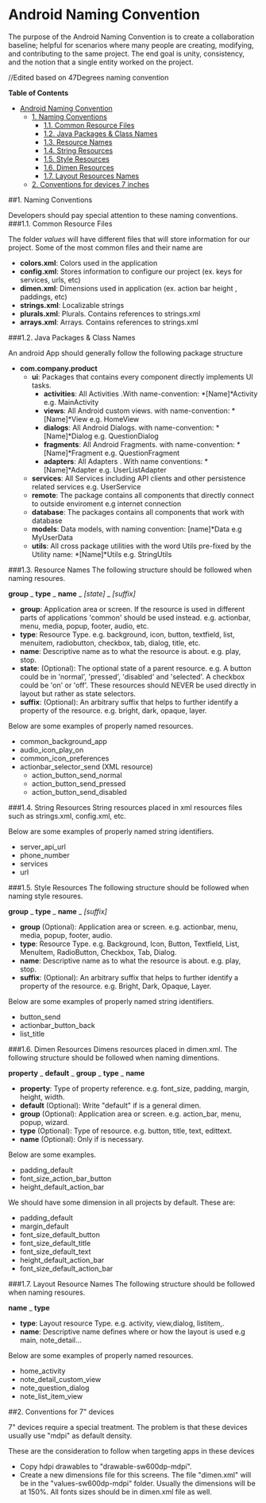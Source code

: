 # Android Naming Convention

The purpose of the Android Naming Convention is to create a collaboration baseline; helpful for scenarios where many people are creating, modifying, and contributing to the same project. The end goal is unity, consistency, and the notion that a single entity worked on the project.

//Edited based on 47Degrees naming convention


**Table of Contents**  

- [Android Naming Convention](#android-coding-standards)
	- [1. Naming Conventions](#1-naming-conventions)
		- [1.1. Common Resource Files](#11-common-resource-files)
		- [1.2. Java Packages & Class Names](#12-java-packages--class-names)
		- [1.3. Resource Names](#13-resource-names)
		- [1.4. String Resources](#14-string-resources)
		- [1.5. Style Resources](#15-style-resources)
 		- [1.6. Dimen Resources](#16-dimen-resources)
 		- [1.7. Layout Resources Names](#17-layout-resource-names)
	- [2. Conventions for devices 7 inches](#2-conventions-for-devices-7-inches)

##<a id="1-naming-conventions">1. Naming Conventions</a>

Developers should pay special attention to these naming conventions. 
###<a id="11-common-resource-files">1.1. Common Resource Files</a>


The folder *values* will have different files that will store information for our project. 
Some of the most common files and their name are

* **colors.xml**: Colors used in the application
* **config.xml**: Stores information to configure our project (ex. keys for services, urls, etc)
* **dimen.xml**: Dimensions used in application (ex. action bar height , paddings, etc)
* **strings.xml**: Localizable strings
* **plurals.xml**: Plurals. Contains references to strings.xml
* **arrays.xml**: Arrays. Contains references to strings.xml 

###<a id="12-java-packages--class-names">1.2. Java Packages & Class Names</a>

An android App should generally follow the following package structure

* **com.company.product**
	- **ui**: Packages that contains every component directly implements UI tasks.
        - **activities**: All Activities .With name-convention: *[Name]*Activity e.g. MainActivity
        - **views**: All Android custom views. with name-convention: *[Name]*View e.g. HomeView
        - **dialogs**: All Android Dialogs. with name-convention: *[Name]*Dialog e.g. QuestionDialog
        - **fragments**: All Android Fragments. with name-convention: *[Name]*Fragment e.g. QuestionFragment
	    - **adapters**: All Adapters . With name conventions: *[Name]*Adapter e.g. UserListAdapter
	- **services**: All Services including API clients and other persistence related services e.g. UserService
	- **remote**: The package contains all components that directly connect to outside enviroment e.g internet connection
	- **database**: The packages contains all components that work with database
	- **models**: Data models, with naming convention: [name]*Data e.g MyUserData
	- **utils**: All cross package utilities with the word Utils pre-fixed by the Utility name: *[Name]*Utils e.g. StringUtils

###<a id="13-resource-names">1.3. Resource Names</a>
The following structure should be followed when naming resoures.

**group** _ **type** _ **name** _ *[state]* _ *[suffix]*

* **group**: Application area or screen. If the resource is used in different parts of applications 'common' should be used instead. e.g. actionbar, menu, media, popup, footer, audio, etc.
* **type**: Resource Type. e.g. background, icon, button, textfield, list, menuitem, radiobutton, checkbox, tab, dialog, title, etc.
* **name**: Descriptive name as to what the resource is about. e.g. play, stop. 
* **state**: (Optional): The optional state of a parent resource. e.g. A button could be in 'normal', 'pressed', 'disabled' and 'selected'. A checkbox could be 'on' or 'off'. These resources should NEVER be used directly in layout but rather as state selectors.
* **suffix**: (Optional): An arbitrary suffix that helps to further identify a property of the resource. e.g. bright, dark, opaque, layer.

Below are some examples of properly named resources.

* common_background_app
* audio_icon_play_on
* common_icon_preferences
* actionbar_selector_send (XML resource)
	- action_button_send_normal
	- action_button_send_pressed
	- action_button_send_disabled


###<a id="14-string-resources">1.4. String Resources</a>
String resources placed in xml resources files such as strings.xml, config.xml, etc. 

Below are some examples of properly named string identifiers.

* server_api_url
* phone_number
* services
* url

###<a id="15-style-resources">1.5. Style Resources</a>
The following structure should be followed when naming style resoures.

**group** _ **type** _ **name** _ *[suffix]*

* **group** (Optional): Application area or screen. e.g. actionbar, menu, media, popup, footer, audio.
* **type**: Resource Type. e.g. Background, Icon, Button, Textfield, List, MenuItem, RadioButton, Checkbox, Tab, Dialog.
* **name**: Descriptive name as to what the resource is about. e.g. play, stop.
* **suffix**: (Optional): An arbitrary suffix that helps to further identify a property of the resource. e.g. Bright, Dark, Opaque, Layer.

Below are some examples of properly named string identifiers.

* button_send
* actionbar_button_back
* list_title

###<a id="16-dimen-resources">1.6. Dimen Resources</a>
Dimens resources placed in dimen.xml. The following structure should be followed when naming dimentions.

**property** _ **default** _ **group** _ **type** _ **name**

* **property**: Type of property reference. e.g. font_size, padding, margin, height, width.
* **default** (Optional): Write "default" if is a general dimen.
* **group** (Optional): Application area or screen. e.g. action_bar, menu, popup, wizard.
* **type** (Optional): Type of resource. e.g. button, title, text, edittext.
* **name** (Optional): Only if is necessary.

Below are some examples.

* padding_default
* font_size_action_bar_button
* height_default_action_bar

We should have some dimension in all projects by default. These are:

* padding_default
* margin_default
* font_size_default_button
* font_size_default_title
* font_size_default_text
* height_default_action_bar
* font_size_default_action_bar

###<a id="17-layout-resource-names">1.7. Layout Resource Names</a>
The following structure should be followed when naming resoures.

**name** _ **type**

* **type**: Layout resource Type. e.g. activity, view,dialog, listitem,.
* **name**: Descriptive name defines where or how the layout is used e.g main, note_detail...

Below are some examples of properly named resources.

* home_activity
* note_detail_custom_view
* note_question_dialog
* note_list_item_view

##<a id="2-conventions-for-devices-7-inches">2. Conventions for 7" devices</a>

7" devices require a special treatment. The problem is that these devices usually use "mdpi" as default density.

These are the consideration to follow when targeting apps in these devices

* Copy hdpi drawables to "drawable-sw600dp-mdpi".
* Create a new dimensions file for this screens. The file "dimen.xml" will be in the "values-sw600dp-mdpi" folder. Usually the dimensions will be at 150%. All fonts sizes should be in dimen.xml file as well.
